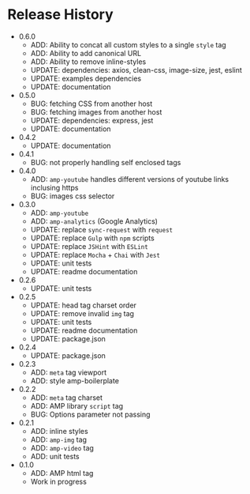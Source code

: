 # Release History

* 0.6.0
  * ADD: Ability to concat all custom styles to a single `style` tag
  * ADD: Ability to add canonical URL
  * ADD: Ability to remove inline-styles
  * UPDATE: dependencies: axios, clean-css, image-size, jest, eslint
  * UPDATE: examples dependencies
  * UPDATE: documentation
* 0.5.0
  * BUG: fetching CSS from another host
  * BUG: fetching images from another host
  * UPDATE: dependencies: express, jest
  * UPDATE: documentation
* 0.4.2
  * UPDATE: documentation
* 0.4.1
  * BUG: not properly handling self enclosed tags
* 0.4.0
  * ADD: `amp-youtube` handles different versions of youtube links inclusing https
  * BUG: images css selector
* 0.3.0
  * ADD: `amp-youtube`
  * ADD: `amp-analytics` (Google Analytics)
  * UPDATE: replace `sync-request` with `request`
  * UPDATE: replace `Gulp` with `npm` scripts
  * UPDATE: replace `JSHint` with `ESLint`
  * UPDATE: replace `Mocha` + `Chai` with `Jest`
  * UPDATE: unit tests
  * UPDATE: readme documentation
* 0.2.6
  * UPDATE: unit tests
* 0.2.5
  * UPDATE: head tag charset order
  * UPDATE: remove invalid `img` tag
  * UPDATE: unit tests
  * UPDATE: readme documentation
  * UPDATE: package.json
* 0.2.4
  * UPDATE: package.json
* 0.2.3
  * ADD: `meta` tag viewport
  * ADD: style amp-boilerplate
* 0.2.2
  * ADD: `meta` tag charset
  * ADD: AMP library `script` tag
  * BUG: Options parameter not passing
* 0.2.1
  * ADD: inline styles
  * ADD: `amp-img` tag
  * ADD: `amp-video` tag
  * ADD: unit tests
* 0.1.0
  * ADD: AMP html tag
  * Work in progress
